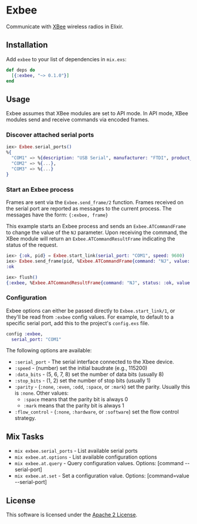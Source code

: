 # Exbee

Communicate with [XBee](http://en.wikipedia.org/wiki/XBee) wireless radios in Elixir.

## Installation

Add `exbee` to your list of dependencies in `mix.exs`:

```elixir
def deps do
  [{:exbee, "~> 0.1.0"}]
end
```

## Usage


Exbee assumes that XBee modules are set to API mode. In API mode, XBee modules send and receive
commands via encoded frames.

### Discover attached serial ports

```elixir
iex> Exbee.serial_ports()
%{
  "COM1" => %{description: "USB Serial", manufacturer: "FTDI", product_id: 1, vendor_id: 2},
  "COM2" => %{...},
  "COM3" => %{...}
}
```

### Start an Exbee process

Frames are sent via the `Exbee.send_frame/2` function. Frames received on the serial port are
reported as messages to the current process. The messages have the form: `{:exbee, frame}`

This example starts an Exbee process and sends an `Exbee.ATCommandFrame` to change the value of
the `NJ` parameter. Upon receiving the command, the XBee module will return an
`Exbee.ATCommandResultFrame` indicating the status of the request.

```elixir
iex> {:ok, pid} = Exbee.start_link(serial_port: "COM1", speed: 9600)
iex> Exbee.send_frame(pid, %Exbee.ATCommandFrame{command: "NJ", value: 1})
:ok

iex> flush()
{:exbee, %Exbee.ATCommandResultFrame{command: "NJ", status: :ok, value: ...}}
```

### Configuration

Exbee options can either be passed directly to `Exbee.start_link/1`, or they'll be read from
`:exbee` config values. For example, to default to a specific serial port, add this to the
project's `config.exs` file.

```elixir
config :exbee,
  serial_port: "COM1"
```

The following options are available:

  * `:serial_port` - The serial interface connected to the Xbee device.
  * `:speed` - (number) set the initial baudrate (e.g., 115200)
  * `:data_bits` - (5, 6, 7, 8) set the number of data bits (usually 8)
  * `:stop_bits` - (1, 2) set the number of stop bits (usually 1)
  * `:parity` - (`:none`, `:even`, `:odd`, `:space`, or `:mark`) set the parity. Usually this is
    `:none`. Other values:
    * `:space` means that the parity bit is always 0
    * `:mark` means that the parity bit is always 1
  * `:flow_control` - (`:none`, `:hardware`, or `:software`) set the flow control strategy.

## Mix Tasks

  * `mix exbee.serial_ports` - List available serial ports
  * `mix exbee.at.options` - List available configuration options
  * `mix exbee.at.query` - Query configuration values. Options: [command --serial-port]
  * `mix exbee.at.set` - Set a configuration value. Options: [command=value --serial-port]

## License

This software is licensed under the [Apache 2 License](LICENSE).
